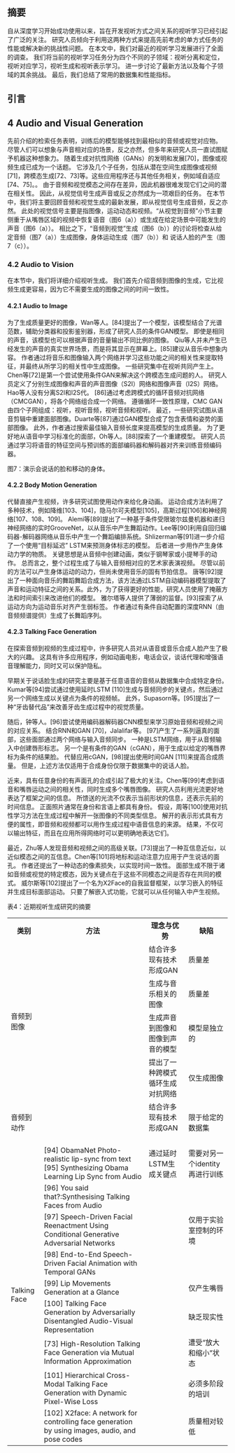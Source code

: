 ## 摘要
自从深度学习开始成功使用以来，旨在开发视听方式之间关系的视听学习已经引起了广泛的关注。 研究人员倾向于利用这两种方式来提高先前考虑的单方式任务的性能或解决新的挑战性问题。 在本文中，我们对最近的视听学习发展进行了全面的调查。 我们将当前的视听学习任务分为四个不同的子领域：视听分离和定位，视听对应学习，视听生成和视听表示学习。 进一步讨论了最新方法以及每个子领域的其余挑战。 最后，我们总结了常用的数据集和性能指标。

## 引言

## 4 Audio and Visual Generation

先前介绍的检索任务表明，训练后的模型能够找到最相似的音频或视觉对应物。
尽管人们可以想象与声音相对应的场景，反之亦然，但多年来研究人员一直试图赋予机器这种想象力。 随着生成对抗性网络（GANs）的发明和发展[70]，图像或视频生成已成为一个话题。 它涉及几个子任务，包括从潜在空间生成图像或视频[71]，跨模态生成[72、73]等。这些应用程序还与其他任务相关，例如域自适应[74、75]。。 由于音频和视觉模态之间存在差异，因此机器很难发现它们之间的潜在相关性。 因此，从视觉信号生成声音或反之亦然成为一项艰巨的任务。
在本节中，我们将主要回顾音频和视觉生成的最新发展，即从视觉信号生成音频，反之亦然。 此处的视觉信号主要是指图像，运动动态和视频。“从视觉到音频”小节主要侧重于从嘴唇区域的视频中恢复语音（图6（a））或生成在给定场景中可能发生的声音（图6（a））。 相比之下，“音频到视觉”生成（图6（b））的讨论将检查从给定音频（图7（a））生成图像，身体运动生成（图7（b））和 说话人脸的产生（图7（c））。

### 4.2 Audio to Vision

在本节中，我们将详细介绍视听生成。 我们首先介绍音频到图像的生成，它比视频生成更容易，因为它不需要生成的图像之间的时间一致性。

#### 4.2.1 Audio to Image

为了生成质量更好的图像，Wan等人。[84]提出了一个模型，该模型结合了光谱范数，辅助分类器和投影鉴别器，形成了研究人员的条件GAN模型。 即使是相同的声音，该模型也可以根据声音的音量输出不同比例的图像。
Qiu等人并未产生已经发生的声音的真实世界场景，而是将其显示在屏幕上。[85]建议从音乐中想象内容。
作者通过将音乐和图像输入两个网络并学习这些功能之间的相关性来提取特征，并最终从所学习的相关性中生成图像。
一些研究集中在视听共同产生上。Chen等[72]是第一个尝试使用条件GAN来解决这个跨模态生成问题的人。 研究人员定义了分别生成图像和声音的声音图像（S2I）网络和图像声音（I2S）网络。Hao等人没有分离S2I和I2S代。
[86]通过考虑跨模式的循环音频对抗网络（CMCGAN），将各个网络组合成一个网络。 遵循循环一致性原理，CMC GAN由四个子网组成：视听，视听音频，视听音频和视听。
最近，一些研究试图从语音剪辑中重建面部图像。Duarte等[87]通过GAN模型合成了包含表情和姿势的面部图像。
此外，作者通过搜索最佳输入音频长度来提高模型的生成质量。 为了更好地从语音中学习标准化的面部，Oh等人。[88]探索了一个重建模型。 研究人员通过学习将语音的特征空间与预训练的面部编码器和解码器对齐来训练音频编码器。

图7：演示会说话的脸和移动的身体。

#### 4.2.2 Body Motion Generation

代替直接产生视频，许多研究试图使用动作来给化身动画。 运动合成方法利用了多种技术，例如降维[103、104]，隐马尔可夫模型[105]，高斯过程[106]和神经网络[107、108、109]。
Alemi等[89]提出了一种基于条件受限玻尔兹曼机器和递归神经网络的实时GrooveNet，以从音乐中产生舞蹈动作。Lee等[90]利用自回归编码器-解码器网络从音乐中产生一个舞蹈编排系统。Shlizerman等[91]进一步介绍了一个使用“目标延迟” LSTM来预测身体标志的模型。 后者进一步用作产生身体动力学的物质。 关键思想是从音频中创建动画，类似于钢琴家或小提琴手的动作。 总而言之，整个过程生成了与输入音频相对应的艺术家表演视频。
尽管以前的方法可以产生身体运动的动力，但尚未使用音乐的固有节拍信息。 唐等[92]提出了一种面向音乐的舞蹈舞蹈合成方法，该方法通过LSTM自动编码器模型提取了声音和运动特征之间的关系。此外，为了获得更好的性能，研究人员使用了掩蔽方法和时间索引来改进他们的模型。 雅尔塔等人提供了薄弱的监督。[93]探索了从运动方向为运动音乐对齐产生弱标签。 作者通过有条件自动配置的深度RNN（由音频频谱提供）生成了长舞蹈序列。

#### 4.2.3 Talking Face Generation

在探索音频到视频的生成过程中，许多研究人员对从语音或音乐合成人脸产生了极大的兴趣。
这具有许多应用程序，例如动画电影，电话会议，谈话代理和增强语音理解能力，同时又可以保护隐私。

早期关于说话脸生成的研究主要是基于任意语音的音频从数据集中合成特定身份。Kumar等[94]尝试通过使用延时LSTM [110]生成与音频同步的关键点，然后通过另一个网络生成以关键点为条件的视频帧。 此外，Supasorn等。[95]提出了一种“牙齿替代品”来改善牙齿生成过程中的视觉质量。

随后，钟等人。[96]尝试使用编码器解码器CNN模型来学习原始音频和视频之间的对应关系。 结合RNN和GAN [70]，Jalalifar等。
[97]产生了一系列逼真的面部，这些面部通过两个网络与输入音频同步。 一种是LSTM网络，用于从音频输入中创建唇形标志。 另一个是有条件的GAN（cGAN），用于生成以给定的嘴唇界标为条件的结果脸。 代替应用cGAN，[98]提出使用时间GAN [111]来提高合成质量。 但是，上述方法仅适用于合成身份仅限于数据集中的说话人脸。

近来，具有任意身份的有声面孔的合成引起了极大的关注。Chen等[99]考虑到语音和嘴唇运动之间的相关性，同时生成多个嘴唇图像。 研究人员利用光流更好地表达了框架之间的信息。 所馈送的光流不仅表示当前形状的信息，还表示先前的时间信息。
正面照片通常在身份和言语上都具有身份。 假设，周等[100]使用对抗性学习方法在生成过程中解开一张图像的不同类型信息。 解开的表示形式具有方便的属性，即音频和视频都可以用作生成过程中语音信息的来源。 结果，不仅可以输出特征，而且在应用所得网络时可以更明确地表达它们。

最近，Zhu等人发现音频和视频之间的高级关联。[73]提出了一种互信息近似，以近似模态之间的互信息。Chen等[101]将地标和运动注意力应用于产生说话的面孔。 作者还提出了一种动态的像素损失，以实现时间一致性。 面部生成不限于诸如音频或视觉的特定模态，因为关键点在于这些不同模态之间是否存在共同的模式。 威尔斯等[102]提出了一个名为X2Face的自我监督框架，以学习嵌入的特征并生成目标面部运动。 只要了解嵌入式功能，它就可以从任何输入中产生视频。

表4：近期视听生成研究的摘要

<table>
    <tr><th>类别</th>
        <th>方法</th>
        <th>理念与优势</th>
        <th>缺陷</th></tr>
    <tr><td rowspan="4">音频到图像</td>
        <td></td>
        <td>结合许多现有技术形成GAN</td>
        <td>质量差</td></tr>
    <tr><td></td>
        <td>生成与音乐相关的图像</td>
        <td>质量差</td></tr>
    <tr><td></td>
        <td>生成声音到图像和图像到声音的模型</td>
        <td>模型是独立的</td></tr>
    <tr><td></td>
        <td>提出了一种跨模式循环生成对抗网络</td>
        <td>仅生成图像</td></tr>
    <tr><td rowspan="5">音频到动作</td>
        <td></td>
        <td>结合许多现有技术形成GAN</td>
        <td rowspan="5">限于给定的数据集</td></tr>
    <tr><td></td>
        <td></td></tr>
    <tr><td></td>
        <td></td></tr>
    <tr><td></td>
        <td></td></tr>
    <tr><td></td>
        <td></td></tr>
    <tr><td rowspan="9">Talking Face</td>
        <td>[94] ObamaNet Photo-realistic lip-sync from text<br>
        [95] Synthesizing Obama Learning Lip Sync from Audio</td>
        <td>通过延时LSTM生成关键点</td>
        <td>需要对另一个identity再进行训练</td></tr>
    <tr><td>[96] You said that?:Synthesising Talking Faces from Audio</td>
        <td></td>
        <td rowspan="3">仅用于实验室控制的环境</td></tr>
    <tr><td>[97] Speech-Driven Facial Reenactment Using Conditional Generative Adversarial Networks</td>
        <td></td></tr>
    <tr><td>[98] End-to-End Speech-Driven Facial Animation with Temporal GANs</td>
        <td></td></tr>
    <tr><td>[99] Lip Movements Generation at a Glance</td>
        <td></td>
        <td>仅产生嘴唇</td></tr>
    <tr><td>[100] Talking Face Generation by Adversarially Disentangled Audio-Visual Representation</td>
        <td></td>
        <td>缺乏现实性</td></tr>
    <tr><td>[73] High-Resolution Talking Face Generation via Mutual Information
Approximation</td>
        <td></td>
        <td>遭受“放大和缩小”状态</td></tr>
    <tr><td>[101] Hierarchical Cross-Modal Talking Face Generation with Dynamic Pixel-Wise Loss</td>
        <td></td>
        <td>必须多阶段的培训</td></tr>
    <tr><td>[102] X2face: A network for controlling face generation by using images, audio, and pose codes</td>
        <td></td>
        <td>质量相对较低</td></tr>
</table>









